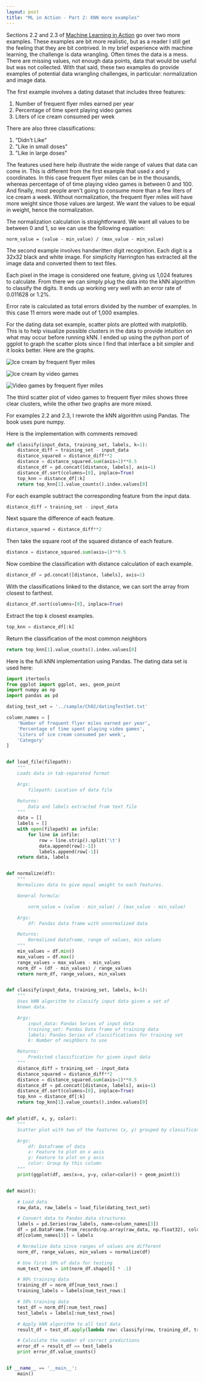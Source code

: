```yaml
---
layout: post
title: "ML in Action - Part 2: KNN more examples"
---
```


Sections 2.2 and 2.3 of [Machine Learning in Action](http://www.manning.com/pharrington/) go over two more examples. These examples are bit more realistic, but as a reader I still get the feeling that they are bit contrived. In my brief experience with machine learning, the challenge is data wrangling. Often times the data is a mess. There are missing values, not enough data points, data that would be useful but was not collected. With that said, these two examples do provide examples of potential data wrangling challenges, in particular: normalization and image data.

The first example involves a dating dataset that includes three features:

1. Number of frequent flyer miles earned per year
2. Percentage of time spent playing video games
3. Liters of ice cream consumed per week

There are also three classifications:

1. "Didn't Like"
2. "Like in small doses"
3. "Like in large doses"

The features used here help illustrate the wide range of values that data can come in. This is different from the first example that used x and y coordinates. In this case frequent flyer miles can be in the thousands, whereas percentage of of time playing video games is between 0 and 100. And finally, most people aren't going to consume more than a few liters of ice cream a week. Without normalization, the frequent flyer miles will have more weight since those values are largest. We want the values to be equal in weight, hence the normalization.

The normalization calculation is straightforward. We want all values to be between 0 and 1, so we can use the following equation:

    norm_value = (value - min_value) / (max_value - min_value)

The second example involves handwritten digit recognition. Each digit is a 32x32 black and white image. For simplicity Harrington has extracted all the image data and converted them to text files.

Each pixel in the image is considered one feature, giving us 1,024 features to calculate. From there we can simply plug the data into the kNN algorithm to classify the digits. It ends up working very well with an error rate of 0.011628 or 1.2%.

Error rate is calculated as total errors divided by the number of examples. In this case 11 errors were made out of 1,000 examples.

For the dating data set example, scatter plots are plotted with matplotlib. This is to help visualize possible clusters in the data to provide intuition on what may occur before running kNN. I ended up using the python port of ggplot to graph the scatter plots since I find that interface a bit simpler and it looks better. Here are the graphs.

![Ice cream by frequent flyer miles](/images/ml-in-action/icecream_by_frequent_flyer.jpg)

![Ice cream by video games](/images/ml-in-action/icecream_by_video_games.jpg)

![Video games by frequent flyer miles](/images/ml-in-action/video_games_by_frequent_flyer.jpg)

The third scatter plot of video games to frequent flyer miles shows three clear clusters, while the other two graphs are more mixed.

For examples 2.2 and 2.3, I rewrote the kNN algorithm using Pandas. The book uses pure numpy.

Here is the implementation with comments removed:

```python
def classify(input_data, training_set, labels, k=1):
    distance_diff = training_set - input_data
    distance_squared = distance_diff**2
    distance = distance_squared.sum(axis=1)**0.5
    distance_df = pd.concat([distance, labels], axis=1)
    distance_df.sort(columns=[0], inplace=True)
    top_knn = distance_df[:k]
    return top_knn[1].value_counts().index.values[0]
```

For each example subtract the corresponding feature from the input data.

```python
distance_diff = training_set - input_data
```

Next square the difference of each feature.

```python
distance_squared = distance_diff**2
```

Then take the square root of the squared distance of each feature.

```python
distance = distance_squared.sum(axis=1)**0.5
```

Now combine the classification with distance calculation of each example.

```python
distance_df = pd.concat([distance, labels], axis=1)
```

With the classifications linked to the distance, we can sort the array from closest to farthest.

```python
distance_df.sort(columns=[0], inplace=True)
```

Extract the top k closest examples.

```python
top_knn = distance_df[:k]
```

Return the classification of the most common neighbors

```python
return top_knn[1].value_counts().index.values[0]
```

Here is the full kNN implementation using Pandas. The dating data set is used here:

```python
import itertools
from ggplot import ggplot, aes, geom_point
import numpy as np
import pandas as pd

dating_test_set = '../sample/Ch02/datingTestSet.txt'

column_names = [
    'Number of frequent flyer miles earned per year',
    'Percentage of time spent playing video games',
    'Liters of ice cream consumed per week',
    'Category'
]


def load_file(filepath):
    """
    Loads data in tab-separated format

    Args:
        filepath: Location of data file

    Returns:
        Data and labels extracted from text file
    """
    data = []
    labels = []
    with open(filepath) as infile:
        for line in infile:
            row = line.strip().split('\t')
            data.append(row[:-1])
            labels.append(row[-1])
    return data, labels


def normalize(df):
    """
    Normalizes data to give equal weight to each features.

    General formula:

        norm_value = (value - min_value) / (max_value - min_value)

    Args:
        df: Pandas data frame with unnormalized data

    Returns:
        Normalized dataframe, range of values, min values
    """
    min_values = df.min()
    max_values = df.max()
    range_values = max_values - min_values
    norm_df = (df - min_values) / range_values
    return norm_df, range_values, min_values


def classify(input_data, training_set, labels, k=1):
    """
    Uses kNN algorithm to classify input data given a set of
    known data.

    Args:
        input_data: Pandas Series of input data
        training_set: Pandas Data frame of training data
        labels: Pandas Series of classifications for training set
        k: Number of neighbors to use

    Returns:
        Predicted classification for given input data
    """
    distance_diff = training_set - input_data
    distance_squared = distance_diff**2
    distance = distance_squared.sum(axis=1)**0.5
    distance_df = pd.concat([distance, labels], axis=1)
    distance_df.sort(columns=[0], inplace=True)
    top_knn = distance_df[:k]
    return top_knn[1].value_counts().index.values[0]


def plot(df, x, y, color):
    """
    Scatter plot with two of the features (x, y) grouped by classification (color)

    Args:
        df: Dataframe of data
        x: Feature to plot on x axis
        y: Feature to plot on y axis
        color: Group by this column
    """
    print(ggplot(df, aes(x=x, y=y, color=color)) + geom_point())


def main():

    # Load data
    raw_data, raw_labels = load_file(dating_test_set)

    # Convert data to Pandas data structures
    labels = pd.Series(raw_labels, name=column_names[3])
    df = pd.DataFrame.from_records(np.array(raw_data, np.float32), columns=column_names[:3])
    df[column_names[3]] = labels

    # Normalize data since ranges of values are different
    norm_df, range_values, min_values = normalize(df)

    # Use first 10% of data for testing
    num_test_rows = int(norm_df.shape[0] * .1)

    # 90% training data
    training_df = norm_df[num_test_rows:]
    training_labels = labels[num_test_rows:]

    # 10% training data
    test_df = norm_df[:num_test_rows]
    test_labels = labels[:num_test_rows]

    # Apply kNN algorithm to all test data
    result_df = test_df.apply(lambda row: classify(row, training_df, training_labels, k=3), axis=1)

    # Calculate the number of correct predictions
    error_df = result_df == test_labels
    print error_df.value_counts()


if __name__ == '__main__':
    main()
```
